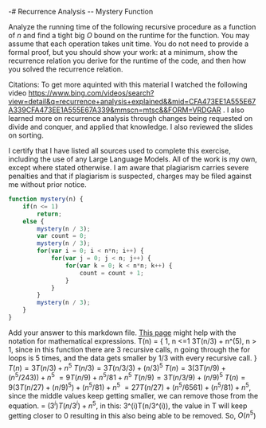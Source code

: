 -# Recurrence Analysis -- Mystery Function

Analyze the running time of the following recursive procedure as a function of
$n$ and find a tight big $O$ bound on the runtime for the function. You may
assume that each operation takes unit time. You do not need to provide a formal
proof, but you should show your work: at a minimum, show the recurrence relation
you derive for the runtime of the code, and then how you solved the recurrence
relation.

Citations: To get more aquinted with this material I watched the following video https://www.bing.com/videos/search?view=detail&q=recurrence+analysis+explained&&mid=CFA473EE1A555E67A339CFA473EE1A555E67A339&mmscn=mtsc&&FORM=VRDGAR . I also learned more on recurrence analysis through changes being requested on divide and conquer, and applied that knowledge. I also reviewed the slides on sorting.

I certify that I have listed all sources used to complete this exercise, including the use of any Large Language Models. All of the work is my own, except where stated otherwise. I am aware that plagiarism carries severe penalties and that if plagiarism is suspected, charges may be filed against me without prior notice.

```javascript
function mystery(n) {
    if(n <= 1)
        return;
    else {
        mystery(n / 3);
        var count = 0;
        mystery(n / 3);
        for(var i = 0; i < n*n; i++) {
            for(var j = 0; j < n; j++) {
                for(var k = 0; k < n*n; k++) {
                    count = count + 1;
                }
            }
        }
        mystery(n / 3);
    }
}
```

Add your answer to this markdown file. [This
page](https://docs.github.com/en/get-started/writing-on-github/working-with-advanced-formatting/writing-mathematical-expressions)
might help with the notation for mathematical expressions.
T(n) = {
1, n <=1
3T(n/3) + n^(5), n > 1, since in this function there are 3 recursive calls, n going through the for loops is 5 times, and the data gets smaller by 1/3 with every recursive call.
}
$T(n)   = 3T(n/3) + n^5$
$T(n/3) = 3T(n/3/3) + (n/3)^5$
$T(n)   = 3(3T(n/9) + (n^5 / 243)) + n^5$
       $= 9T(n/9) + n^5/81 + n^5$
$T(n/9) = 3T(n/3/9) + (n/9)^5$
$T(n)   = 9(3T(n/27) +(n/9) ^5) + (n^5/81) + n^5$
       $= 27T(n/27) + (n^5/6561) + (n^5/81) + n^5$, since the middle values keep getting smaller, we can remove those from the equation.
       = $(3^i)T(n/3^i) + n^5$, in this: 3^(i)T(n/3^(i)), the value in T will keep getting closer to 0 resulting in this also being able to be removed.
So, $O(n^5$)
